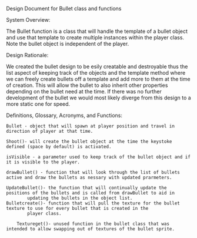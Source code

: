 Design Document for Bullet class and functions


System Overview: 
	
  The Bullet function is a class that will handle the template of a bullet object and use that template to create multiple instances 
  within the player class. Note the bullet object is independent of the player.
  
Design Rationale:
	
We created the bullet design to be esily creatable and destroyable thus the list aspect of keeping track of the objects and the template method where we can freely create bullets off a template and add more to them at the time of creation. This will allow the bullet to also inherit other properties depending on the bullet need at the time. If there was no further development of the bullet we would most likely diverge from this design to a more static one for speed.


Definitions, Glossary, Acronyms, and Functions:


	Bullet - object that will spawn at player position and travel in direction of player at that time.
	
	Shoot()- will create the bullet object at the time the keystoke defined (space by default) is activated.
	
	isVisible - a parameter used to keep track of the bullet object and if it is visible to the player.
	
	drawBullet() - function that will look through the list of bullets active and draw the bullets as nessary with updated prarmeters.
	
	UpdateBullet()- the function that will continually update the positions of the bullets and is called from drawBullet to aid in 
			updating the bullets in the object list.
	Bulletcreate()- function that will pull the texture for the bullet texture to use for every bullet that is created in the
			player class.
	
        Textureget()- unused function in the bullet class that was intended to allow swapping out of textures of the bullet sprite.
